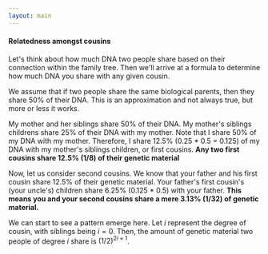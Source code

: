 ```yaml
---
layout: main
---
```


#### Relatedness amongst cousins

Let's think about how much DNA two people share based on their connection within the family tree. Then we'll arrive at a formula to determine how much DNA you share with any given cousin.  

We assume that if two people share the same biological parents, then they share 50% of their DNA. This is an approximation and not always true, but more or less it works. 

My mother and her siblings share 50% of their DNA. My mother's siblings childrens share 25% of their DNA with my mother. Note that I share 50% of my DNA with my mother. Therefore, I share 12.5% (0.25 * 0.5 = 0.125) of my DNA with my mother's siblings children, or first cousins. **Any two first cousins share 12.5% (1/8) of their genetic material**

Now, let us consider second cousins. We know that your father and his first cousin share 12.5% of their genetic material. Your father's first cousin's (your uncle's) children share 6.25% (0.125 * 0.5) with your father. **This means you and your second cousins share a mere 3.13% (1/32) of genetic material.** 

We can start to see a pattern emerge here. Let $i$ represent the degree of cousin, with siblings being $i = 0$. Then, the amount of genetic material two people of degree $i$ share is $(1/2)^{2i + 1}$.  